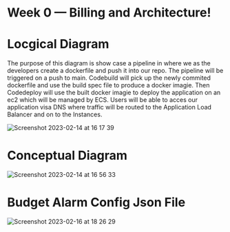 # Week 0 — Billing and Architecture!

# Locgical Diagram

The purpose of this diagram is show case a pipeline in where we as the developers create a dockerfile and push it into our repo. The pipeline will be triggered on a push to main. Codebuild will pick up the newly commited dockerfile and use the build spec file to produce a docker imagie. Then Codedeploy will use the built docker imagie to deploy the application on an ec2 which will be managed by ECS. Users will be able to acces our application visa DNS where traffic will be routed to the Application Load Balancer and on to the Instances.

![Screenshot 2023-02-14 at 16 17 39](https://user-images.githubusercontent.com/124910763/218805474-de8f070f-1763-4fd0-8a0e-f9e8f01ffa61.png)

# Conceptual Diagram
![Screenshot 2023-02-14 at 16 56 33](https://user-images.githubusercontent.com/124910763/218805289-2eeb8706-8dc9-49a8-a080-e683d5b7e4d8.png)

# Budget Alarm Config Json File
![Screenshot 2023-02-16 at 18 26 29](https://user-images.githubusercontent.com/124910763/219455109-503a1bf2-1b66-481a-8555-4f85bfccf86b.png)

